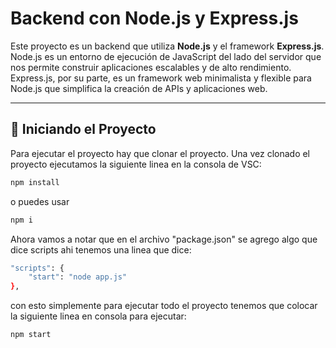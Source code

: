# Backend con Node.js y Express.js

Este proyecto es un backend que utiliza **Node.js** y el framework **Express.js**. Node.js es un entorno de ejecución de JavaScript del lado del servidor que nos permite construir aplicaciones escalables y de alto rendimiento. Express.js, por su parte, es un framework web minimalista y flexible para Node.js que simplifica la creación de APIs y aplicaciones web.

---

## 🚀 Iniciando el Proyecto

Para ejecutar el proyecto hay que clonar el proyecto. Una vez clonado el proyecto ejecutamos la siguiente linea en la consola de VSC:

```bash
npm install
```
o puedes usar

```bash
npm i
```

Ahora vamos a notar que en el archivo "package.json" se agrego algo que dice scripts ahi tenemos una linea que dice:

```bash
"scripts": {
    "start": "node app.js"
},

```

con esto simplemente para ejecutar todo el proyecto tenemos que colocar la siguiente linea en consola para ejecutar:

```bash
npm start
```